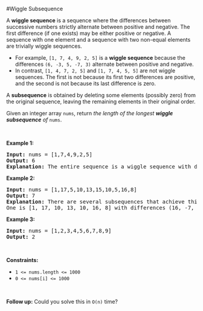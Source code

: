 #Wiggle Subsequence
<p>A <strong>wiggle sequence</strong> is a sequence where the differences between successive numbers strictly alternate between positive and negative. The first difference (if one exists) may be either positive or negative. A sequence with one element and a sequence with two non-equal elements are trivially wiggle sequences.</p>
<ul>
<li>For example, <code>[1, 7, 4, 9, 2, 5]</code> is a <strong>wiggle sequence</strong> because the differences <code>(6, -3, 5, -7, 3)</code> alternate between positive and negative.</li>
<li>In contrast, <code>[1, 4, 7, 2, 5]</code> and <code>[1, 7, 4, 5, 5]</code> are not wiggle sequences. The first is not because its first two differences are positive, and the second is not because its last difference is zero.</li>
</ul>
<p>A <strong>subsequence</strong> is obtained by deleting some elements (possibly zero) from the original sequence, leaving the remaining elements in their original order.</p>
<p>Given an integer array <code>nums</code>, return <em>the length of the longest <strong>wiggle subsequence</strong> of </em><code>nums</code>.</p>
<p> </p>
<p><strong class="example">Example 1:</strong></p>
<pre><strong>Input:</strong> nums = [1,7,4,9,2,5]
<strong>Output:</strong> 6
<strong>Explanation:</strong> The entire sequence is a wiggle sequence with differences (6, -3, 5, -7, 3).
</pre>
<p><strong class="example">Example 2:</strong></p>
<pre><strong>Input:</strong> nums = [1,17,5,10,13,15,10,5,16,8]
<strong>Output:</strong> 7
<strong>Explanation:</strong> There are several subsequences that achieve this length.
One is [1, 17, 10, 13, 10, 16, 8] with differences (16, -7, 3, -3, 6, -8).
</pre>
<p><strong class="example">Example 3:</strong></p>
<pre><strong>Input:</strong> nums = [1,2,3,4,5,6,7,8,9]
<strong>Output:</strong> 2
</pre>
<p> </p>
<p><strong>Constraints:</strong></p>
<ul>
<li><code>1 &lt;= nums.length &lt;= 1000</code></li>
<li><code>0 &lt;= nums[i] &lt;= 1000</code></li>
</ul>
<p> </p>
<p><strong>Follow up:</strong> Could you solve this in <code>O(n)</code> time?</p>
